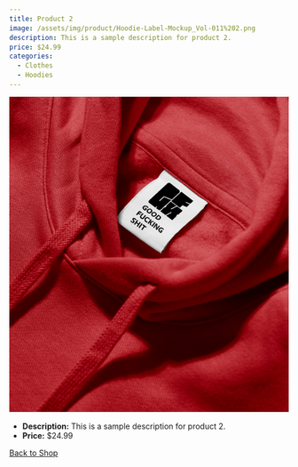 ```yaml
---
title: Product 2
image: /assets/img/product/Hoodie-Label-Mockup_Vol-011%202.png
description: This is a sample description for product 2.
price: $24.99
categories:
  - Clothes
  - Hoodies
---
```


![Product 2](/assets/img/product/Hoodie-Label-Mockup_Vol-011%202.png)

- **Description:** This is a sample description for product 2.
- **Price:** $24.99

[Back to Shop](/shop/)